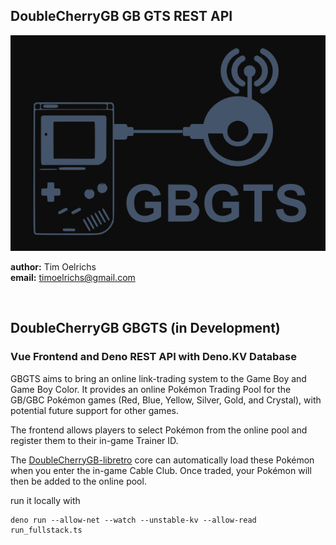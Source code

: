 ## DoubleCherryGB GB GTS REST API

<img src="/backend/img/gbgts.png">

**author:** Tim Oelrichs<br> **email:** timoelrichs@gmail.com<br>

<br>

## DoubleCherryGB GBGTS (in Development)
### Vue Frontend and Deno REST API with Deno.KV Database

GBGTS aims to bring an online link-trading system to the Game Boy and Game Boy
Color. It provides an online Pokémon Trading Pool for the GB/GBC Pokémon games
(Red, Blue, Yellow, Silver, Gold, and Crystal), with potential future support
for other games.

The frontend allows players to select Pokémon from the online pool and register
them to their in-game Trainer ID.

The
[DoubleCherryGB-libretro](https://github.com/TimOelrichs/doublecherryGB-libretro)
core can automatically load these Pokémon when you enter the in-game Cable Club.
Once traded, your Pokémon will then be added to the online pool.

run it locally with

```
deno run --allow-net --watch --unstable-kv --allow-read run_fullstack.ts
```
